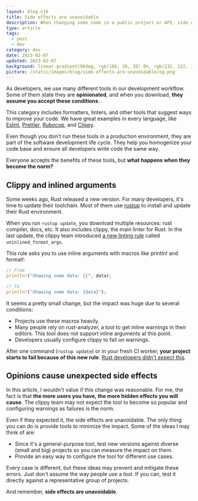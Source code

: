 ```yaml
---
layout: blog.njk
title: Side effects are unavoidable
description: When changing some code in a public project or API, side effects are unavoidable. The more users you have, the more hidden effects you will cause
type: article
tags:
  - post
  - dev
category: dev
date: 2023-02-07
updated: 2023-02-07
background: linear-gradient(90deg, rgb(186, 38, 28) 0%, rgb(232, 122, 19) 100%);
picture: /static/images/blog/side-effects-are-unavoidable/og.png
---
```


As developers, we use many different tools in our development workflow. Some of them state they are **opinionated**, and when you download, **they assume you accept these conditions**.

This category includes formatters, linters, and other tools that suggest ways to improve your code. We have great examples in every language, like [Eslint](https://eslint.org/), [Prettier](https://prettier.io/), [Rubocop](https://rubocop.org/), and [Clippy](https://github.com/rust-lang/rust-clippy).

Even though you don't run these tools in a production environment, they are part of the software development life cycle. They help you homogenize your code base and ensure all developers write code the same way.

Everyone accepts the benefits of these tools, but **what happens when they become the norm?**

## Clippy and inlined arguments

Some weeks ago, Rust released a new version. For many developers, it's time to update their toolchain. Most of them use [rustup](https://rustup.rs/) to install and update their Rust environment.

When you run `rustup update`, you download multiple resources: rust compiler, docs, etc. It also includes clippy, the main linter for Rust. In the last update, the clippy team introduced [a new linting rule](https://github.com/rust-lang/rust-clippy/issues/9618) called `uninlined_format_args`.

This rule asks you to use inline arguments with macros like println! and format!:

```rust
// From
println!("Showing some data: {}", data);

// To
println!("Showing some data: {data}");
```

It seems a pretty small change, but the impact was huge due to several conditions:

* Projects use these macros heavily.
* Many people rely on rust-analyzer, a tool to get inline warnings in their editors. This tool does not support inline arguments at this point.
* Developers usually configure clippy to fail on warnings.

After one command (`rustup update`) or in your fresh CI worker, **your project starts to fail because of this new rule**. [Rust developers didn't expect this](https://github.com/rust-lang/rust-clippy/issues/10087).

## Opinions cause unexpected side effects

In this article, I wouldn't value if this change was reasonable. For me, the fact is that **the more users you have, the more hidden effects you will cause**. The clippy team may not expect the tool to become so popular and configuring warnings as failures is the norm.

Even if they expected it, the side effects are unavoidable. The only thing you can do is provide tools to minimize the impact. Some of the ideas I may think of are:

* Since it's a general-purpose tool, test new versions against diverse (small and big) projects so you can measure the impact on them.
* Provide an easy way to configure the tool for different use cases.

Every case is different, but these ideas may prevent and mitigate these errors. Just don't assume the way people use a tool. If you can, test it directly against a representative group of projects.

And remember, **side effects are unavoidable**.
